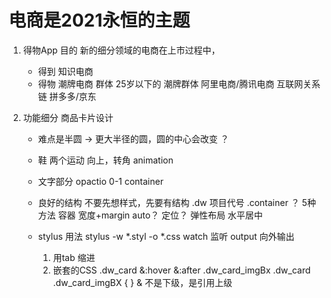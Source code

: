 # 电商是2021永恒的主题

1. 得物App  目的
    新的细分领域的电商在上市过程中，
    - 得到 知识电商
    - 得物 潮牌电商
      群体 25岁以下的 潮牌群体 
      阿里电商/腾讯电商  互联网关系链
      拼多多/京东

2. 功能细分 商品卡片设计
    - 难点是半圆 -> 更大半径的圆，圆的中心会改变 ？
    - 鞋
        两个运动 向上，转角 animation
    - 文字部分
      opactio 0-1
      container
    - 良好的结构
      不要先想样式，先要有结构
      .dw 项目代号
      .container ？ 5种方法
        容器 宽度+margin auto？
        定位？
        弹性布局 水平居中
    
    - stylus 用法
      stylus -w *.styl -o *.css 
      watch 监听
      output 向外输出
      1. 用tab 缩进
      2. 嵌套的CSS
      .dw_card
        &:hover
        &:after
        .dw_card_imgBx
      .dw_card .dw_card_imgBX {
      }
      & 不是下级，是引用上级